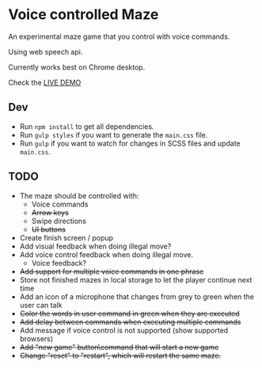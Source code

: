 # Voice controlled Maze

An experimental maze game that you control with voice commands.

Using web speech api.

Currently works best on Chrome desktop.

Check the [LIVE DEMO](https://dimshik100.github.io/voice-controlled-maze/)


## Dev

- Run `npm install` to get all dependencies.
- Run `gulp styles` if you want to generate the `main.css` file.
- Run `gulp` if you want to watch for changes in SCSS files and update `main.css`.

## TODO

- The maze should be controlled with:
  - Voice commands
  - ~~Arrow keys~~
  - Swipe directions
  - ~~UI buttons~~
- Create finish screen / popup
- Add visual feedback when doing illegal move?
- Add voice control feedback when doing illegal move.
  - Voice feedback?
- ~~Add support for multiple voice commands in one phrase~~
- Store not finished mazes in local storage to let the player continue next time
- Add an icon of a microphone that changes from grey to green when the user can talk
- ~~Color the words in user command in green when they are executed~~
- ~~Add delay between commands when executing multiple commands~~
- Add message if voice control is not supported (show supported browsers)
- ~~Add "new game" button\command that will start a new game~~
- ~~Change "reset" to "restart", which will restart the same maze.~~
